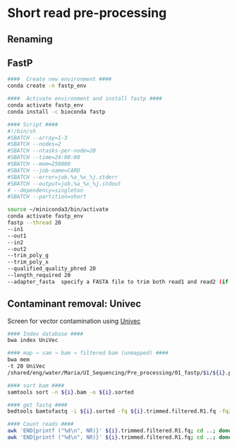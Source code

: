 Short read pre-processing
================

Renaming
--------

FastP
-----

``` bash
####  Create new environment #### 
conda create -n fastp_env

####  Activate environment and install fastp #### 
conda activate fastp_env
conda install -c bioconda fastp

#### Script #### 
#!/bin/sh
#SBATCH --array=1-3
#SBATCH --nodes=2
#SBATCH --ntasks-per-node=20
#SBATCH --time=24:00:00
#SBATCH --mem=250000
#SBATCH --job-name=CARD
#SBATCH --error=job.%a_%x_%j.stderr
#SBATCH --output=job.%a_%x_%j.stdout
# --dependency=singleton
#SBATCH --partition=short

source ~/miniconda3/bin/activate
conda activate fastp_env
fastp --thread 20 
--in1 
--out1  
--in2 
--out2 
--trim_poly_g 
--trim_poly_x 
--qualified_quality_phred 20 
--length_required 20 
--adapter_fasta  specify a FASTA file to trim both read1 and read2 (if PE) by all the sequences in this FASTA file (string [=])
```

Contaminant removal: Univec
---------------------------

Screen for vector contamination using <a href="https://www.ncbi.nlm.nih.gov/tools/vecscreen/univec/" target="blank_">Univec</a>

``` bash
#### Index database #### 
bwa index UniVec 

#### map → sam → bam → filtered bam (unmapped) #### 
bwa mem 
-t 20 UniVec 
/shared/eng/water/Maria/UI_Sequencing/Pre_processing/01_fastp/$i/${i}.paired.R1.fq /shared/eng/water/Maria/UI_Sequencing/Pre_processing/01_fastp/$i/${i}.paired.R2.fq  | samtools view -hbS - | /home/opt/samtools-1.3.1/samtools view -hbF2 - > ${i}.bam 

#### sort bam #### 
samtools sort -n ${i}.bam -o ${i}.sorted

#### get fastq #### 
bedtools bamtofastq -i ${i}.sorted -fq ${i}.trimmed.filtered.R1.fq -fq2 ${i}.trimmed.filtered.R2.fq

#### Count reads #### 
awk 'END{printf ("%d\n", NR)}' ${i}.trimmed.filtered.R1.fq; cd ..; done >> R1_trimmed_filtered
awk 'END{printf ("%d\n", NR)}' ${i}.trimmed.filtered.R1.fq; cd ..; done >> R2_trimmed_filtered
```
